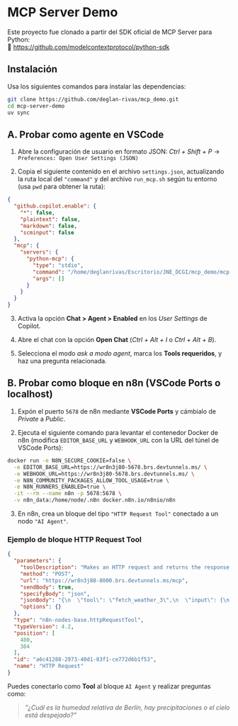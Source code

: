 # MCP Server Demo

Este proyecto fue clonado a partir del SDK oficial de MCP Server para Python:  
🔗 https://github.com/modelcontextprotocol/python-sdk

## Instalación

Usa los siguientes comandos para instalar las dependencias:

```bash
git clone https://github.com/deglan-rivas/mcp_demo.git
cd mcp-server-demo
uv sync
````


## A. Probar como agente en VSCode

1. Abre la configuración de usuario en formato JSON:
   *Ctrl + Shift + P* → `Preferences: Open User Settings (JSON)`

2. Copia el siguiente contenido en el archivo `settings.json`, actualizando la ruta local del `"command"` y del archivo `run_mcp.sh` según tu entorno (usa `pwd` para obtener la ruta):

```json
{
  "github.copilot.enable": {
    "*": false,
    "plaintext": false,
    "markdown": false,
    "scminput": false
  },
  "mcp": {
    "servers": {
      "python-mcp": {
        "type": "stdio",
        "command": "/home/deglanrivas/Escritorio/JNE_DCGI/mcp_demo/mcp-server-demo/run_mcp.sh",
        "args": []
      }
    }
  }
}
```

3. Activa la opción **Chat > Agent > Enabled** en los *User Settings* de Copilot.

4. Abre el chat con la opción **Open Chat** (*Ctrl + Alt + I* o *Ctrl + Alt + B*).

5. Selecciona el modo *ask a modo agent*, marca los **Tools requeridos**, y haz una pregunta relacionada.


## B. Probar como bloque en n8n (VSCode Ports o localhost)

1. Expón el puerto `5678` de n8n mediante **VSCode Ports** y cámbialo de *Private* a *Public*.

2. Ejecuta el siguiente comando para levantar el contenedor Docker de n8n (modifica `EDITOR_BASE_URL` y `WEBHOOK_URL` con la URL del túnel de VSCode Ports):

```bash
docker run -e N8N_SECURE_COOKIE=false \
  -e EDITOR_BASE_URL=https://wr8n3j80-5678.brs.devtunnels.ms/ \
  -e WEBHOOK_URL=https://wr8n3j80-5678.brs.devtunnels.ms/ \
  -e N8N_COMMUNITY_PACKAGES_ALLOW_TOOL_USAGE=true \
  -e N8N_RUNNERS_ENABLED=true \
  -it --rm --name n8n -p 5678:5678 \
  -v n8n_data:/home/node/.n8n docker.n8n.io/n8nio/n8n
```

3. En n8n, crea un bloque del tipo `"HTTP Request Tool"` conectado a un nodo `"AI Agent"`.

### Ejemplo de bloque HTTP Request Tool

```json
{
  "parameters": {
    "toolDescription": "Makes an HTTP request and returns the response data when user ask about weather",
    "method": "POST",
    "url": "https://wr8n3j80-8000.brs.devtunnels.ms/mcp",
    "sendBody": true,
    "specifyBody": "json",
    "jsonBody": "{\n  \"tool\": \"fetch_weather_3\",\n  \"input\": {\n    \"city\": \"Lima\"\n  }\n}\n",
    "options": {}
  },
  "type": "n8n-nodes-base.httpRequestTool",
  "typeVersion": 4.2,
  "position": [
    480,
    384
  ],
  "id": "a6c41288-2973-40d1-83f1-ce772d6b1f53",
  "name": "HTTP Request"
}
```

Puedes conectarlo como **Tool** al bloque `AI Agent` y realizar preguntas como:

> *"¿Cuál es la humedad relativa de Berlín, hay precipitaciones o el cielo está despejado?"*
